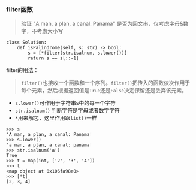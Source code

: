 ### filter函数

> 验证 "A man, a plan, a canal: Panama" 是否为回文串，仅考虑字母&数字，不考虑大小写

```python3
class Solution:
    def isPalindrome(self, s: str) -> bool:
        s = [*filter(str.isalnum, s.lower())]
        return s == s[::-1]
```

filter的用法：
> `filter()`也接收一个函数和一个序列。`filter()`把传入的函数依次作用于每个元素，然后根据返回值是`True`还是`False`决定保留还是丢弃该元素。

* `s.lower()`可作用于字符串s中的每一个字符
* `str.isalnum()` 判断字符是字母或者数字字符
* `*`用来解包，这里作用跟`list()`一样

```python3
>>> s
'A man, a plan, a canal: Panama'
>>> s.lower()
'a man, a plan, a canal: panama'
>>> str.isalnum('a')
True
>>> t = map(int, ['2', '3', '4'])
>>> t
<map object at 0x106fa98e0>
>>> [*t]
[2, 3, 4]
```
